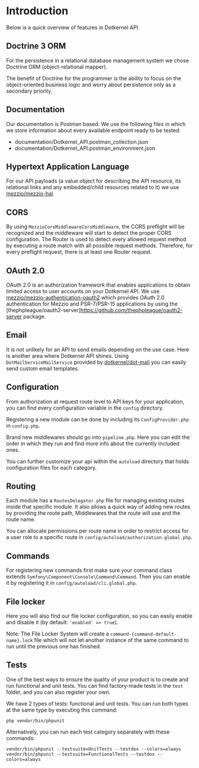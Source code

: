 # Introduction

Below is a quick overview of features in Dotkernel API.

## Doctrine 3 ORM

For the persistence in a relational database management system we chose Doctrine ORM (object-relational mapper).

The benefit of Doctrine for the programmer is the ability to focus on the object-oriented business logic and worry about persistence only as a secondary priority.

## Documentation

Our documentation is Postman based.
We use the following files in which we store information about every available endpoint ready to be tested:

* documentation/Dotkernel_API.postman_collection.json
* documentation/Dotkernel_API.postman_environment.json

## Hypertext Application Language

For our API payloads (a value object for describing the API resource, its relational links and any embedded/child resources related to it) we use [mezzio/mezzio-hal](https://github.com/mezzio/mezzio-hal).

## CORS

By using `MezzioCorsMiddlewareCorsMiddleware`, the CORS preflight will be recognized and the middleware will start to detect the proper CORS configuration.
The Router is used to detect every allowed request method by executing a route match with all possible request methods.
Therefore, for every preflight request, there is at least one Router request.

## OAuth 2.0

OAuth 2.0 is an authorization framework that enables applications to obtain limited access to user accounts on your Dotkernel API.
We use [mezzio/mezzio-authentication-oauth2](https://github.com/mezzio/mezzio-authentication-oauth2) which provides OAuth 2.0 authentication for Mezzio and PSR-7/PSR-15 applications by using the [thephpleague/oauth2-server]https://github.com/thephpleague/oauth2-server package.

## Email

It is not unlikely for an API to send emails depending on the use case.
Here is another area where Dotkernel API shines.
Using `DotMailServiceMailService` provided by [dotkernel/dot-mail](https://github.com/dotkernel/dot-mail) you can easily send custom email templates.

## Configuration

From authorization at request route level to API keys for your application, you can find every configuration variable in the `config` directory.

Registering a new module can be done by including its `ConfigProvider.php` in `config.php`.

Brand new middlewares should go into `pipeline.php`. Here you can edit the order in which they run and find more info about the currently included ones.

You can further customize your api within the `autoload` directory that holds configuration files for each category.

## Routing

Each module has a `RoutesDelegator.php` file for managing existing routes inside that specific module.
It also allows a quick way of adding new routes by providing the route path, Middlewares that the route will use and the route name.

You can allocate permissions per route name in order to restrict access for a user role to a specific route in `config/autoload/authorization.global.php`.

## Commands

For registering new commands first make sure your command class extends `Symfony\Component\Console\Command\Command`.
Then you can enable it by registering it in `config/autoload/cli.global.php`.

## File locker

Here you will also find our file locker configuration, so you can easily enable and disable it (by default: `'enabled' => true`).

Note: The File Locker System will create a `command-{command-default-name}.lock` file which will not let another instance of the same command to run until the previous one has finished.

## Tests

One of the best ways to ensure the quality of your product is to create and run functional and unit tests.
You can find factory-made tests in the `test` folder, and you can also register your own.

We have 2 types of tests: functional and unit tests.
You can run both types at the same type by executing this command:

```shell
php vendor/bin/phpunit
```

Alternatively, you can run each test category separately with these commands:

```shell
vendor/bin/phpunit --testsuite=UnitTests --testdox --colors=always
vendor/bin/phpunit --testsuite=FunctionalTests --testdox --colors=always
```
